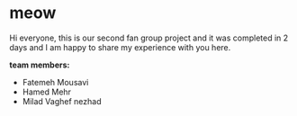 # meow

Hi everyone, this is our second fan group project and it was completed in 2 days and I am happy to share my experience with you here.



**team members:**
- Fatemeh Mousavi
- Hamed Mehr
- Milad Vaghef nezhad
